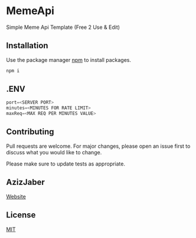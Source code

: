 # MemeApi
Simple Meme Api Template (Free 2 Use &amp; Edit)

## Installation

Use the package manager [npm](http://npmjs.com/) to install packages.

```bash
npm i
```

## .ENV

```js
port=<SERVER PORT>
minutes=<MINUTES FOR RATE LIMIT>
maxReq=<MAX REQ PER MINUTES VALUE>
```

## Contributing
Pull requests are welcome. For major changes, please open an issue first to discuss what you would like to change.

Please make sure to update tests as appropriate.

## AzizJaber
[Website](https://azizjaber.xyz/)

## License
[MIT](https://choosealicense.com/licenses/mit/)
